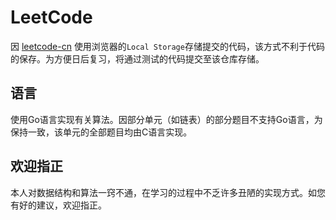 # LeetCode

因 [leetcode-cn] 使用浏览器的`Local Storage`存储提交的代码，该方式不利于代码的保存。为方便日后复习，将通过测试的代码提交至该仓库存储。

## 语言
使用Go语言实现有关算法。因部分单元（如链表）的部分题目不支持Go语言，为保持一致，该单元的全部题目均由C语言实现。

## 欢迎指正
本人对数据结构和算法一窍不通，在学习的过程中不乏许多丑陋的实现方式。如您有好的建议，欢迎指正。

[leetcode-cn]: https://leetcode-cn.com
